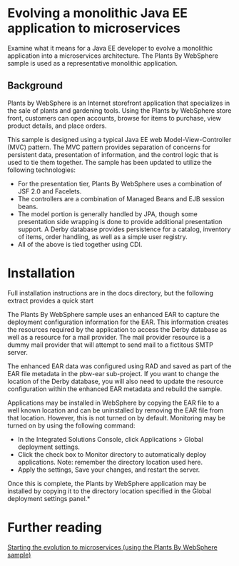 # Evolving a monolithic Java EE application to microservices

Examine what it means for a Java EE developer to evolve a monolithic application into a microservices architecture. The Plants By WebSphere sample is used as a representative monolithic application.

## Background

Plants by WebSphere is an Internet storefront application that specializes in the sale of plants and gardening tools. Using the Plants by WebSphere store front, customers can open accounts, browse for items to purchase, view product details, and place orders.

This sample is designed using a typical Java EE web Model-View-Controller (MVC) pattern. The MVC pattern provides separation of concerns for persistent data, presentation of information, and the control logic that is used to tie them together. The sample has been updated to utilize the following technologies:

* For the presentation tier, Plants By WebSphere uses a combination of JSF 2.0 and Facelets.
* The controllers are a combination of Managed Beans and EJB session beans.
* The model portion is generally handled by JPA, though some presentation side wrapping is done to provide additional presentation support. A Derby database provides persistence for a catalog, inventory of items, order handling, as well as a simple user registry.
* All of the above is tied together using CDI.

# Installation
Full installation instructions are in the docs directory, but the following extract provides a quick start

The Plants By WebSphere sample uses an enhanced EAR to capture the deployment configuration information for the EAR. This information creates the resources required by the application to access the Derby database as well as a resource for a mail provider. The mail provider resource is a dummy mail provider that will attempt to send mail to a fictitous SMTP server.

The enhanced EAR data was configured using RAD and saved as part of the EAR file metadata in the pbw-ear sub-project. If you want to change the location of the Derby database, you will also need to update the resource configuration within the enhanced EAR metadata and rebuild the sample.

Applications may be installed in WebSphere by copying the EAR file to a well known location and can be uninstalled by removing the EAR file from that location. However, this is not turned on by default. Monitoring may be turned on by using the following command:

* In the Integrated Solutions Console, click Applications > Global deployment settings.
* Click the check box to Monitor directory to automatically deploy applications. Note: remember the directory location used here.
* Apply the settings, Save your changes, and restart the server.

Once this is complete, the Plants by WebSphere application may be installed by copying it to the directory location specified in the Global deployment settings panel.*

# Further reading
[Starting the evolution to microservices (using the Plants By WebSphere sample)](https://developer.ibm.com/wasdev/docs/starting-evolution-microservices-using-plants-websphere-sample/)
